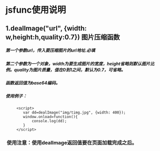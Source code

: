 # jsfunc使用说明
## 1.dealImage("url", {width: w,height:h,quality:0.7}) 图片压缩函数
#####  第一个参数url，传入要压缩图片的url地址.必填
#####  第二个参数为一个对象，width为要生成图片的宽度，height省略则默认图片比例。quality为图片质量，值在0到1之间，默认为0.7，可省略。
##### 函数返回值为base64编码。
#####  使用例子：
```  <script type="text/javascript" src="js/lezhi.js" ></script>
     <script>				
		var dd=dealImage("img/timg.jpg", {width: 400});
		window.onload=function(){
			console.log(dd);
		}
     </script>
 ```
###  使用注意：使用dealImage返回值要在页面加载完成之后。
